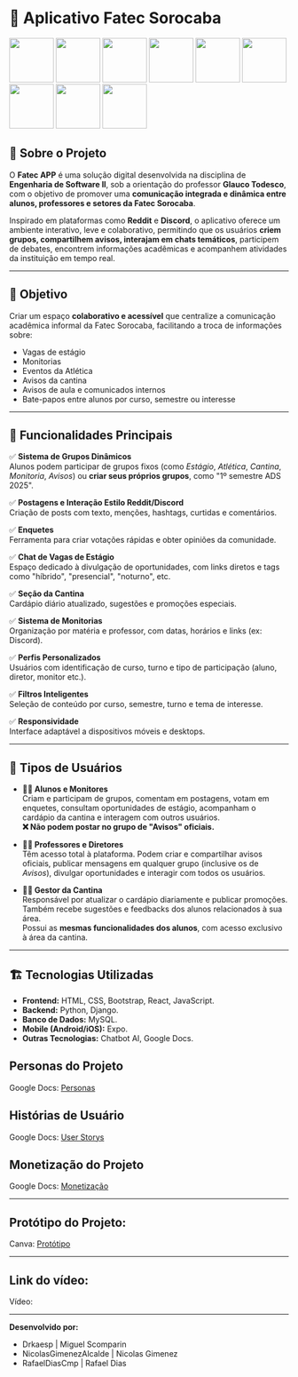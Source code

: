 # 📘 Aplicativo Fatec Sorocaba
<div>
<img src=https://raw.githubusercontent.com/marwin1991/profile-technology-icons/refs/heads/main/icons/python.png width=80 img/>
<img src=https://raw.githubusercontent.com/marwin1991/profile-technology-icons/refs/heads/main/icons/django.png width=80 img/>
<img src=https://raw.githubusercontent.com/marwin1991/profile-technology-icons/refs/heads/main/icons/sqlite.png width=80 img/>
<img src=https://raw.githubusercontent.com/marwin1991/profile-technology-icons/refs/heads/main/icons/visual_studio_code.png width=80 img/>
<img src=https://raw.githubusercontent.com/marwin1991/profile-technology-icons/refs/heads/main/icons/html.png width=80 img/>
<img src=https://raw.githubusercontent.com/marwin1991/profile-technology-icons/refs/heads/main/icons/css.png width=80 img/>
<img src=	https://raw.githubusercontent.com/marwin1991/profile-technology-icons/refs/heads/main/icons/bootstrap.png width=80 img/>
<img src= https://raw.githubusercontent.com/marwin1991/profile-technology-icons/refs/heads/main/icons/react.png width=80 img/>
<img src=https://raw.githubusercontent.com/marwin1991/profile-technology-icons/refs/heads/main/icons/javascript.png width=80 img/>
</div>


## 📌 Sobre o Projeto


O **Fatec APP** é uma solução digital desenvolvida na disciplina de **Engenharia de Software II**, sob a orientação do professor **Glauco Todesco**, com o objetivo de promover uma **comunicação integrada e dinâmica entre alunos, professores e setores da Fatec Sorocaba**.

Inspirado em plataformas como **Reddit** e **Discord**, o aplicativo oferece um ambiente interativo, leve e colaborativo, permitindo que os usuários **criem grupos, compartilhem avisos, interajam em chats temáticos**, participem de debates, encontrem informações acadêmicas e acompanhem atividades da instituição em tempo real.

---

## 🧩 Objetivo

Criar um espaço **colaborativo e acessível** que centralize a comunicação acadêmica informal da Fatec Sorocaba, facilitando a troca de informações sobre:

- Vagas de estágio  
- Monitorias  
- Eventos da Atlética  
- Avisos da cantina  
- Avisos de aula e comunicados internos  
- Bate-papos entre alunos por curso, semestre ou interesse  

---

## 🚀 Funcionalidades Principais

✅ **Sistema de Grupos Dinâmicos**  
Alunos podem participar de grupos fixos (como *Estágio*, *Atlética*, *Cantina*, *Monitoria*, *Avisos*) ou **criar seus próprios grupos**, como "1º semestre ADS 2025".

✅ **Postagens e Interação Estilo Reddit/Discord**  
Criação de posts com texto, menções, hashtags, curtidas e comentários.

✅ **Enquetes**  
Ferramenta para criar votações rápidas e obter opiniões da comunidade.

✅ **Chat de Vagas de Estágio**  
Espaço dedicado à divulgação de oportunidades, com links diretos e tags como "híbrido", "presencial", "noturno", etc.

✅ **Seção da Cantina**  
Cardápio diário atualizado, sugestões e promoções especiais.

✅ **Sistema de Monitorias**  
Organização por matéria e professor, com datas, horários e links (ex: Discord).

✅ **Perfis Personalizados**  
Usuários com identificação de curso, turno e tipo de participação (aluno, diretor, monitor etc.).

✅ **Filtros Inteligentes**  
Seleção de conteúdo por curso, semestre, turno e tema de interesse.

✅ **Responsividade**  
Interface adaptável a dispositivos móveis e desktops.

---

## 👤 Tipos de Usuários

- **🧑‍🎓 Alunos e Monitores**  
  Criam e participam de grupos, comentam em postagens, votam em enquetes, consultam oportunidades de estágio, acompanham o cardápio da cantina e interagem com outros usuários.  
  **❌ Não podem postar no grupo de "Avisos" oficiais.**

- **👩‍🏫 Professores e Diretores**  
  Têm acesso total à plataforma. Podem criar e compartilhar avisos oficiais, publicar mensagens em qualquer grupo (inclusive os de *Avisos*), divulgar oportunidades e interagir com todos os usuários.

- **👩‍🍳 Gestor da Cantina**  
  Responsável por atualizar o cardápio diariamente e publicar promoções. Também recebe sugestões e feedbacks dos alunos relacionados à sua área.  
  Possui as **mesmas funcionalidades dos alunos**, com acesso exclusivo à área da cantina.

---



## 🏗 Tecnologias Utilizadas

- **Frontend:** HTML, CSS, Bootstrap, React, JavaScript.
- **Backend:** Python, Django.
- **Banco de Dados:** MySQL.
- **Mobile (Android/iOS):** Expo.
- **Outras Tecnologias:** Chatbot AI, Google Docs.

## Personas do Projeto

Google Docs: <a href="https://docs.google.com/document/d/1_01-EpSqdp3gk0NmYZeFwYTBE9Kx08mUzxZCjFpy08Y/edit?tab=t.0">Personas</a>

## Histórias de Usuário
Google Docs: <a href="https://docs.google.com/document/d/1DoA_hFs1l1k52NsO2YDXHz2OvN5ucYaGdeDOLYP74Ew/edit?tab=t.0">User Storys</a>

## Monetização do Projeto
Google Docs: <a href="https://docs.google.com/document/d/1MLYONQXhkHOfNVfM0XUEV9lFHRSZDZwSH02b0m-d8GQ/edit?tab=t.0">Monetização</a>

---

## Protótipo do Projeto:

Canva: <a href="https://www.canva.com/design/DAGjTevIkFM/KqzIxAOAh1b6EJMCWWi4Eg/edit?utm_content=DAGjTevIkFM&utm_campaign=designshare&utm_medium=link2&utm_source=sharebutton">
Protótipo</a>

---
## Link do vídeo:

Vídeo: 

---
**Desenvolvido por:**
- Drkaesp | Miguel Scomparin
- NicolasGimenezAlcalde | Nicolas Gimenez
- RafaelDiasCmp | Rafael Dias

